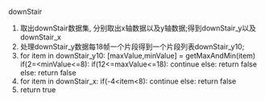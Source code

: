 downStair

1. 取出downStair数据集, 分别取出x轴数据以及y轴数据;得到downStair_y以及downStair_x
2. 处理downStair_y数据每18帧一个片段得到一个片段列表downStair_y10;
3. for item in downStair_y10:
      [maxValue,minValue] = getMaxAndMin(item)
      if(2=<minValue<=8):
        if(12<=maxValue<=18):
          continue
        else:
          return false
      else:
        return false
4. for item in downStair_x:
      if(-4<item<8):
        continue
      else:
        return false
5. return true
